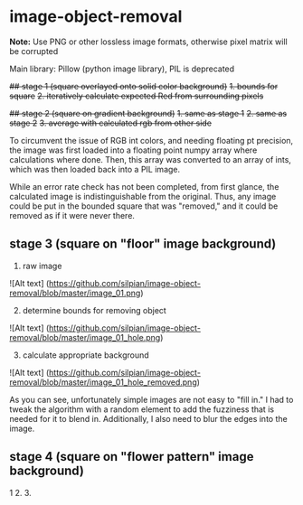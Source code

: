 # image-object-removal

**Note:** Use PNG or other lossless image formats, otherwise pixel matrix will be corrupted

Main library: Pillow (python image library), PIL is deprecated

~~## stage 1 (square overlayed onto solid color background)~~
~~1. bounds for square~~
~~2. iteratively calculate expected Red from surrounding pixels~~

~~## stage 2 (square on gradient background)~~
~~1. same as stage 1~~
~~2. same as stage 2~~
~~3. average with calculated rgb from other side~~

To circumvent the issue of RGB int colors, and needing floating pt precision, the image was first loaded into a floating point numpy array where calculations where done. Then, this array was converted to an array of ints, which was then loaded back into a PIL image.

While an error rate check has not been completed, from first glance, the calculated image is indistinguishable from the original. Thus, any image could be put in the bounded square that was "removed," and it could be removed as if it were never there.



## stage 3 (square on "floor" image background)
1. raw image

![Alt text] (https://github.com/silpian/image-object-removal/blob/master/image_01.png)

2. determine bounds for removing object

![Alt text] (https://github.com/silpian/image-object-removal/blob/master/image_01_hole.png)

3. calculate appropriate background

![Alt text] (https://github.com/silpian/image-object-removal/blob/master/image_01_hole_removed.png)

As you can see, unfortunately simple images are not easy to "fill in." I had to tweak the algorithm with a random element to add the fuzziness that is needed for it to blend in. Additionally, I also need to blur the edges into the image.

## stage 4 (square on "flower pattern" image background)
1
2.
3.
